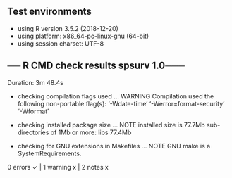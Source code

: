 ## Test environments

* using R version 3.5.2 (2018-12-20)
* using platform: x86_64-pc-linux-gnu (64-bit)
* using session charset: UTF-8

## ── R CMD check results  spsurv 1.0───
Duration: 3m 48.4s

* checking compilation flags used ... WARNING
  Compilation used the following non-portable flag(s):
    ‘-Wdate-time’ ‘-Werror=format-security’ ‘-Wformat’

* checking installed package size ... NOTE
    installed size is 77.7Mb
    sub-directories of 1Mb or more:
      libs  77.4Mb

* checking for GNU extensions in Makefiles ... NOTE
  GNU make is a SystemRequirements.

0 errors ✓ | 1 warning x | 2 notes x
